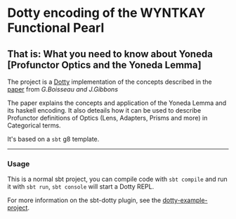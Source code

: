 # Dotty encoding of the WYNTKAY Functional Pearl
## That is: **What you need to know about Yoneda** [Profunctor Optics and the Yoneda Lemma]

The project is a [Dotty](https://dotty.epfl.ch/) implementation of the concepts described in the [paper](http://www.cs.ox.ac.uk/publications/publication12072-abstract.html) from *G.Boisseau and J.Gibbons*

The paper explains the concepts and application of the Yoneda Lemma and its haskell encoding.
It also deteails how it can be used to describe Profunctor definitions of Optics (Lens, Adapters, Prisms and more) in Categorical terms.

It's based on a `sbt` g8 template.

---
### Usage

This is a normal sbt project, you can compile code with `sbt compile` and run it
with `sbt run`, `sbt console` will start a Dotty REPL.

For more information on the sbt-dotty plugin, see the
[dotty-example-project](https://github.com/lampepfl/dotty-example-project/blob/master/README.md).
